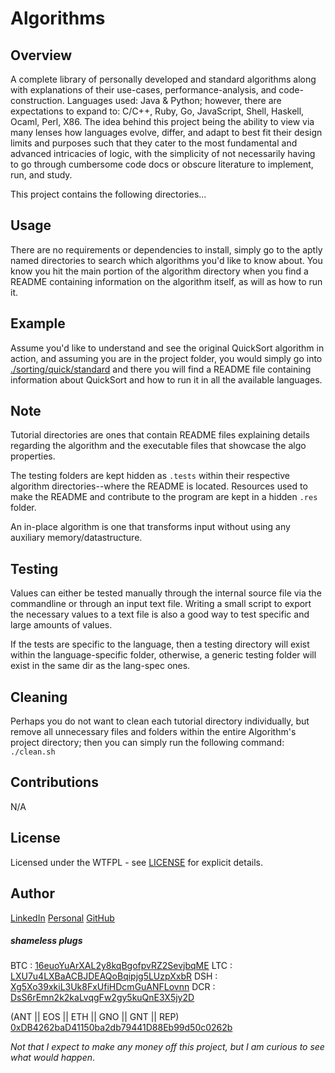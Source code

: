 # Algorithms

Overview
---
A complete library of personally developed and standard algorithms along with 
explanations of their use-cases, performance-analysis, and code-construction.
Languages used: Java & Python; however, there are expectations to expand 
to: C/C++, Ruby, Go, JavaScript, Shell, Haskell, Ocaml, Perl, X86. The 
idea behind this project being the ability to view via many lenses
how languages evolve, differ, and adapt to best fit their design 
limits and purposes such that they cater to the most fundamental 
and advanced intricacies of logic, with the simplicity of not 
necessarily having to go through cumbersome code docs or 
obscure literature to implement, run, and study.

This project contains the following directories...

Usage
---
There are no requirements or dependencies to install, simply go to the aptly 
named directories to search which algorithms you'd like to know about. You 
know you hit the main portion of the algorithm directory when you find a 
README containing information on the algorithm itself, as will as how to 
run it.


Example
---
<!--- update this -->
Assume you'd like to understand and see the original QuickSort algorithm in 
action, and assuming you are in the project folder, you would simply go 
into [./sorting/quick/standard]() and there you will find a README file 
containing information about QuickSort and how to run it in all the 
available languages.

Note
---
Tutorial directories are ones that contain README files explaining details
regarding the algorithm and the executable files that showcase the algo
properties.

The testing folders are kept hidden as `.tests` within their respective 
algorithm directories--where the README is located. Resources used to 
make the README and contribute to the program are kept in a hidden
`.res` folder. 

An in-place algorithm is one that transforms input without using any 
auxiliary memory/datastructure.

Testing
---
Values can either be tested manually through the internal source file via 
the commandline or through an input text file. Writing a small script to 
export the necessary values to a text file is also a good way to test 
specific and large amounts of values. 

If the tests are specific to the language, then a testing directory will
exist within the language-specific folder, otherwise, a generic testing 
folder will exist in the same dir as the lang-spec ones.

Cleaning
---
Perhaps you do not want to clean each tutorial directory individually, 
but remove all unnecessary files and folders within the entire 
Algorithm's project directory; then you can simply run the 
following command: `./clean.sh`

Contributions
---
N/A

License
---
Licensed under the WTFPL - see [LICENSE](./LICENSE) for explicit details.

Author
---
[LinkedIn](https://www.linkedin.com/in/brandonjohnsonxyz/)
[Personal](https://brandonjohnson.life)
[GitHub](https://github.com/bitforce)

##### shameless plugs
BTC : [16euoYuArXAL2y8kqBgofpvRZ2SevjbqME]()
LTC : [LXU7u4LXBaACBJDEAQoBqipjg5LUzpXxbR]()
DSH : [Xg5Xo39xkiL3Uk8FxUfiHDcmGuANFLovnn]()
DCR : [DsS6rEmn2k2kaLvqgFw2gy5kuQnE3X5jy2D]()

(ANT || EOS || ETH || GNO || GNT || REP)
[0xDB4262baD41150ba2db79441D88Eb99d50c0262b]()

_Not that I expect to make any money off this project, but I am curious to 
see what would happen_.
